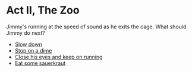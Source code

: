 # Act II, The Zoo

Jimmy's running at the speed of sound as he exits the cage. What
should Jimmy do next?

   * [Slow down](./1a.md)
   * [Stop on a dime](./1b.md)
   * [Close his eyes and keep on running](./1c.md)
   * [Eat some sauerkraut](./1d.md)
